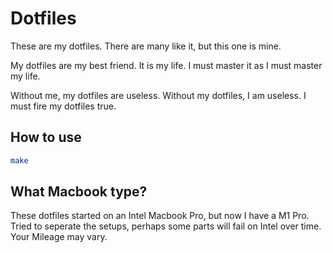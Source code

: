 # Dotfiles

These are my dotfiles. There are many like it, but this one is mine.

My dotfiles are my best friend. It is my life. I must master it as I must master my life.

Without me, my dotfiles are useless. Without my dotfiles, I am useless. I must fire my dotfiles true.

## How to use

```bash
make
```

## What Macbook type?

These dotfiles started on an Intel Macbook Pro, but now I have a M1 Pro.
Tried to seperate the setups, perhaps some parts will fail on Intel over time.
Your Mileage may vary.
